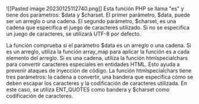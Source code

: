 ![[Pasted image 20230125112740.png]]
Esta función PHP se llama "es" y tiene dos parámetros: $data y $charset. El primer parámetro, $data, puede ser un arreglo o una cadena. El segundo parámetro, $charset, es una cadena que especifica el juego de caracteres utilizado. Si no se especifica un juego de caracteres, se utilizará UTF-8 por defecto.

La función comprueba si el parámetro $data es un arreglo o una cadena. Si es un arreglo, utiliza la función array_map para aplicar la función es a cada elemento del arreglo. Si es una cadena, utiliza la función htmlspecialchars para convertir caracteres especiales en entidades HTML. Esto ayuda a prevenir ataques de inyección de código. La función htmlspecialchars tiene tres parámetros: la cadena a convertir, una bandera que especifica cómo se deben escapar los caracteres y la codificación de caracteres utilizada. En este caso, se utiliza ENT_QUOTES como bandera y $charset como codificación de caracteres.


